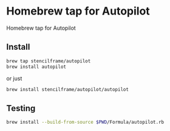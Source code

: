 # Homebrew tap for Autopilot
Homebrew tap for Autopilot

## Install

```sh
brew tap stencilframe/autopilot
brew install autopilot
```

or just

```sh
brew install stencilframe/autopilot/autopilot
```

## Testing

```sh
brew install --build-from-source $PWD/Formula/autopilot.rb
```